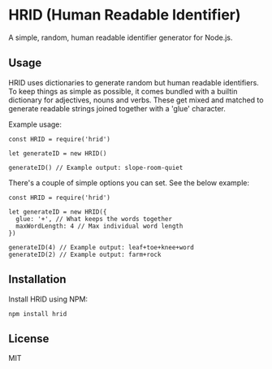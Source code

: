 # HRID (Human Readable Identifier)

A simple, random, human readable identifier generator for Node.js.

## Usage

HRID uses dictionaries to generate random but human readable identifiers. To keep things as simple as possible, it comes bundled with a builtin dictionary for adjectives, nouns and verbs. These get mixed and matched to generate readable strings joined together with a 'glue' character.

Example usage:

    const HRID = require('hrid')

    let generateID = new HRID()

    generateID() // Example output: slope-room-quiet

There's a couple of simple options you can set. See the below example:

    const HRID = require('hrid')

    let generateID = new HRID({
      glue: '+', // What keeps the words together
      maxWordLength: 4 // Max individual word length
    })

    generateID(4) // Example output: leaf+toe+knee+word
    generateID(2) // Example output: farm+rock

## Installation

Install HRID using NPM:

    npm install hrid

## License

MIT

